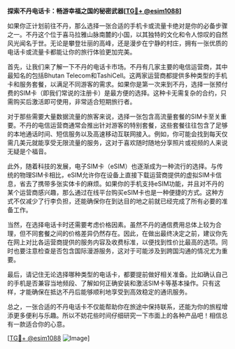 **探索不丹电话卡：畅游幸福之国的秘密武器[[TG💪+ @esim1088](https://t.me/s/esim1088)]**

如果你正计划前往不丹，那么选择一张合适的手机卡或流量卡绝对是你的必备步骤之一。不丹这个位于喜马拉雅山脉南麓的小国，以其独特的文化和令人惊叹的自然风光闻名于世。无论是攀登壮丽的高峰，还是漫步在宁静的村庄，拥有一张优质的电话卡或流量卡都能让你的旅行体验更加完美。

首先，让我们来了解一下不丹的电话卡市场。不丹有几家主要的电信运营商，其中最知名的包括Bhutan Telecom和TashiCell。这两家运营商都提供多种类型的手机卡和服务套餐，以满足不同游客的需求。如果你是第一次来到不丹，选择一张预付费的SIM卡（即我们常说的注册卡）是最方便的选择。这种卡无需复杂的合约，只需购买后激活即可使用，非常适合短期旅行者。

对于那些需要大量数据流量的旅客来说，选择一张包含高流量套餐的SIM卡至关重要。不丹的电信运营商通常会推出针对游客的特别套餐，这些套餐往往包含了足够的本地通话时间、短信服务以及高速移动互联网接入。例如，你可能会找到每天仅需几美元就能享受无限流量的服务，这对于喜欢随时随地分享照片或视频的人来说无疑是个福音。

此外，随着科技的发展，电子SIM卡（eSIM）也逐渐成为一种流行的选择。与传统的物理SIM卡相比，eSIM允许你在设备上直接下载运营商提供的虚拟SIM卡信息，省去了携带多张实体卡的麻烦。如果你的手机支持eSIM功能，并且对不丹的某个运营商感兴趣，那么通过在线平台购买eSIM卡也是一种便捷的方式。这种方式不仅减少了行李负担，还能确保你在到达目的地之前就已经完成了所有必要的准备工作。

当然，在选择电话卡时还需要考虑价格因素。虽然不丹的通信费用总体上较为合理，但不同套餐之间的价格差异仍然存在。因此，在做出最终决定之前，建议你先在网上对比各运营商提供的服务内容及收费标准，以便找到性价比最高的选项。同时也要注意检查是否包含国际漫游服务，这对于可能涉及到跨国沟通的情况尤为重要。

最后，请记住无论选择哪种类型的电话卡，都要提前做好相关准备。比如确认自己的手机是否兼容当地频段、了解如何正确安装和激活SIM卡等基本操作。只有这样，才能确保在抵达不丹后能够顺利地享受到高效稳定的通讯服务。

总之，一张合适的不丹电话卡不仅能帮助你在旅途中保持联系，还能为你的旅程增添更多便利与乐趣。所以不妨花些时间仔细研究一下市面上的各种产品吧！相信总有一款适合你的心意。

[[TG💪+ @esim1088](https://t.me/s/esim1088) ![Image](https://i.postimg.cc/4NQfJmqS/Snipaste-2025-05-13-00-14-12.png)]